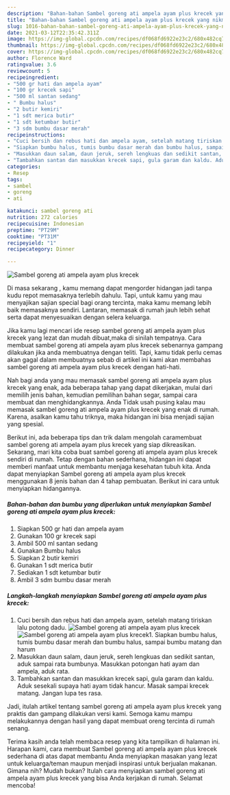 ```yaml
---
description: "Bahan-bahan Sambel goreng ati ampela ayam plus krecek yang nikmat Untuk Jualan"
title: "Bahan-bahan Sambel goreng ati ampela ayam plus krecek yang nikmat Untuk Jualan"
slug: 1016-bahan-bahan-sambel-goreng-ati-ampela-ayam-plus-krecek-yang-nikmat-untuk-jualan
date: 2021-03-12T22:35:42.311Z
image: https://img-global.cpcdn.com/recipes/df068fd6922e23c2/680x482cq70/sambel-goreng-ati-ampela-ayam-plus-krecek-foto-resep-utama.jpg
thumbnail: https://img-global.cpcdn.com/recipes/df068fd6922e23c2/680x482cq70/sambel-goreng-ati-ampela-ayam-plus-krecek-foto-resep-utama.jpg
cover: https://img-global.cpcdn.com/recipes/df068fd6922e23c2/680x482cq70/sambel-goreng-ati-ampela-ayam-plus-krecek-foto-resep-utama.jpg
author: Florence Ward
ratingvalue: 3.6
reviewcount: 5
recipeingredient:
- "500 gr hati dan ampela ayam"
- "100 gr krecek sapi"
- "500 ml santan sedang"
- " Bumbu halus"
- "2 butir kemiri"
- "1 sdt merica butir"
- "1 sdt ketumbar butir"
- "3 sdm bumbu dasar merah"
recipeinstructions:
- "Cuci bersih dan rebus hati dan ampela ayam, setelah matang tiriskan lalu potong dadu."
- "Siapkan bumbu halus, tumis bumbu dasar merah dan bumbu halus, sampai bumbu matang dan harum"
- "Masukkan daun salam, daun jeruk, sereh lengkuas dan sedikit santan, aduk sampai rata bumbunya. Masukkan potongan hati ayam dan ampela, aduk rata."
- "Tambahkan santan dan masukkan krecek sapi, gula garam dan kaldu. Aduk sesekali supaya hati ayam tidak hancur. Masak sampai krecek matang. Jangan lupa tes rasa."
categories:
- Resep
tags:
- sambel
- goreng
- ati

katakunci: sambel goreng ati 
nutrition: 272 calories
recipecuisine: Indonesian
preptime: "PT29M"
cooktime: "PT31M"
recipeyield: "1"
recipecategory: Dinner

---
```



![Sambel goreng ati ampela ayam plus krecek](https://img-global.cpcdn.com/recipes/df068fd6922e23c2/680x482cq70/sambel-goreng-ati-ampela-ayam-plus-krecek-foto-resep-utama.jpg)

Di masa  sekarang , kamu memang dapat mengorder hidangan jadi tanpa kudu repot memasaknya terlebih dahulu. Tapi, untuk kamu yang mau menyajikan sajian special bagi orang tercinta, maka kamu memang lebih baik memasaknya sendiri. Lantaran, memasak di rumah jauh lebih sehat serta dapat menyesuaikan dengan selera keluarga.

Jika kamu lagi mencari ide resep sambel goreng ati ampela ayam plus krecek yang lezat dan mudah dibuat,maka di sinilah tempatnya. Cara membuat sambel goreng ati ampela ayam plus krecek  sebenarnya gampang dilakukan jika anda membuatnya dengan teliti. Tapi, kamu tidak perlu cemas akan gagal dalam membuatnya 
sebab di artikel ini kami akan membahas sambel goreng ati ampela ayam plus krecek dengan hati-hati.  



Nah bagi anda yang mau memasak sambel goreng ati ampela ayam plus krecek yang enak, ada beberapa tahap yang dapat dikerjakan, mulai dari memilih jenis bahan, kemudian pemilihan bahan segar, sampai cara membuat dan menghidangkannya. Anda Tidak usah pusing kalau mau memasak sambel goreng ati ampela ayam plus krecek yang enak di rumah. Karena, asalkan kamu  tahu triknya, maka hidangan ini bisa menjadi sajian yang spesial.

Berikut ini, ada beberapa tips dan trik dalam mengolah caramembuat sambel goreng ati ampela ayam plus krecek yang siap dikreasikan. Sekarang, mari kita coba buat sambel goreng ati ampela ayam plus krecek sendiri di rumah. Tetap dengan bahan sederhana, hidangan ini dapat memberi manfaat untuk membantu menjaga kesehatan tubuh kita. Anda dapat menyiapkan Sambel goreng ati ampela ayam plus krecek menggunakan 8 jenis bahan dan 4 tahap pembuatan. Berikut ini cara untuk menyiapkan hidangannya.

<!--inarticleads1-->

##### Bahan-bahan dan bumbu yang diperlukan untuk menyiapkan Sambel goreng ati ampela ayam plus krecek:

1. Siapkan 500 gr hati dan ampela ayam
1. Gunakan 100 gr krecek sapi
1. Ambil 500 ml santan sedang
1. Gunakan  Bumbu halus
1. Siapkan 2 butir kemiri
1. Gunakan 1 sdt merica butir
1. Sediakan 1 sdt ketumbar butir
1. Ambil 3 sdm bumbu dasar merah




<!--inarticleads2-->

##### Langkah-langkah menyiapkan Sambel goreng ati ampela ayam plus krecek:

1. Cuci bersih dan rebus hati dan ampela ayam, setelah matang tiriskan lalu potong dadu.
<img src="https://img-global.cpcdn.com/steps/591a1ce42c068bd8/160x128cq70/sambel-goreng-ati-ampela-ayam-plus-krecek-langkah-memasak-1-foto.jpg" alt="Sambel goreng ati ampela ayam plus krecek"><img src="https://img-global.cpcdn.com/steps/04a443211544b4b8/160x128cq70/sambel-goreng-ati-ampela-ayam-plus-krecek-langkah-memasak-1-foto.jpg" alt="Sambel goreng ati ampela ayam plus krecek">1. Siapkan bumbu halus, tumis bumbu dasar merah dan bumbu halus, sampai bumbu matang dan harum
1. Masukkan daun salam, daun jeruk, sereh lengkuas dan sedikit santan, aduk sampai rata bumbunya. Masukkan potongan hati ayam dan ampela, aduk rata.
1. Tambahkan santan dan masukkan krecek sapi, gula garam dan kaldu. Aduk sesekali supaya hati ayam tidak hancur. Masak sampai krecek matang. Jangan lupa tes rasa.




Jadi, itulah artikel tentang  sambel goreng ati ampela ayam plus krecek  yang praktis dan gampang dilakukan versi kami. Semoga kamu mampu melakukannya dengan hasil yang dapat membuat oreng tercinta di rumah senang. 

Terima kasih anda telah membaca resep yang kita tampilkan di halaman ini. Harapan kami, cara membuat  Sambel goreng ati ampela ayam plus krecek sederhana di atas dapat membantu Anda menyiapkan masakan yang lezat untuk keluarga/teman maupun menjadi inspirasi untuk berjualan makanan. Gimana nih? Mudah bukan? Itulah cara menyiapkan sambel goreng ati ampela ayam plus krecek yang bisa Anda kerjakan di rumah. Selamat mencoba!


